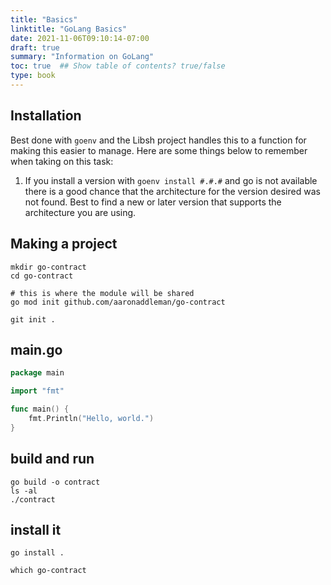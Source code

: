 ```yaml
---
title: "Basics"
linktitle: "GoLang Basics"
date: 2021-11-06T09:10:14-07:00
draft: true
summary: "Information on GoLang"
toc: true  ## Show table of contents? true/false
type: book
---
```



## Installation

Best done with `goenv` and the Libsh project handles this to a function for making this easier to manage. Here are some things below to remember when taking on this task:

1. If you install a version with `goenv install #.#.#` and go is not available there is a good chance that the architecture for the version desired was not found. Best to find a new or later version that supports the architecture you are using.

## Making a project

```
mkdir go-contract
cd go-contract
```

```
# this is where the module will be shared
go mod init github.com/aaronaddleman/go-contract
```

```
git init .
```

## main.go

```go
package main

import "fmt"

func main() {
	fmt.Println("Hello, world.")
}
```

## build and run

```
go build -o contract
ls -al
./contract
```

## install it

```
go install .
```

```
which go-contract
```
